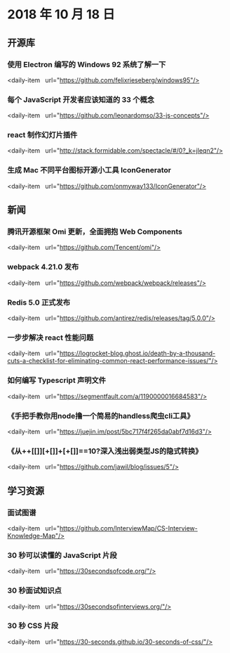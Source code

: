 # 2018 年 10 月 18 日

## 开源库

### 使用 Electron 编写的 Windows 92 系统了解一下

<daily-item
  url="https://github.com/felixrieseberg/windows95"/>

### 每个 JavaScript 开发者应该知道的 33 个概念

<daily-item
  url="https://github.com/leonardomso/33-js-concepts"/>

### react 制作幻灯片插件

<daily-item
  url="http://stack.formidable.com/spectacle/#/0?_k=jleqn2"/>

### 生成 Mac 不同平台图标开源小工具 IconGenerator

<daily-item
  url="https://github.com/onmyway133/IconGenerator"/>

## 新闻

### 腾讯开源框架 Omi 更新，全面拥抱 Web Components

<daily-item
  url="https://github.com/Tencent/omi"/>

### webpack 4.21.0 发布

<daily-item
  url="https://github.com/webpack/webpack/releases"/>

### Redis 5.0 正式发布

<daily-item
  url="https://github.com/antirez/redis/releases/tag/5.0.0"/>

### 一步步解决 react 性能问题

<daily-item
  url="https://logrocket-blog.ghost.io/death-by-a-thousand-cuts-a-checklist-for-eliminating-common-react-performance-issues/"/>

### 如何编写 Typescript 声明文件

<daily-item
  url="https://segmentfault.com/a/1190000016684583"/>

### 《手把手教你用node撸一个简易的handless爬虫cli工具》

<daily-item
  url="https://juejin.im/post/5bc717f4f265da0abf7d16d3"/>

### 《从++[[]][+[]]+[+[]]==10?深入浅出弱类型JS的隐式转换》

<daily-item
  url="https://github.com/jawil/blog/issues/5"/>

## 学习资源

### 面试图谱

<daily-item
  url="https://github.com/InterviewMap/CS-Interview-Knowledge-Map"/>

### 30 秒可以读懂的 JavaScript 片段

<daily-item
  url="https://30secondsofcode.org/"/>

### 30 秒面试知识点

<daily-item
  url="https://30secondsofinterviews.org/"/>

### 30 秒 CSS 片段

<daily-item
  url="https://30-seconds.github.io/30-seconds-of-css/"/>